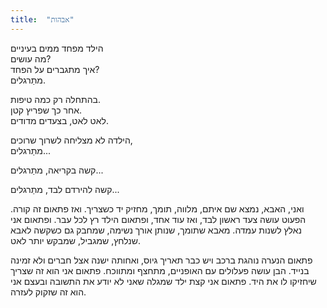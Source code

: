 ```yaml
---
title:  "אבהות"
---
```


הילד מפחד ממים בעיניים  
מה עושים?  
איך מתגברים על הפחד?  
מתַרגלים.

בהתחלה רק כמה טיפות.  
אחר כך שפריץ קטן.  
לאט לאט, בצעדים מדודים.

הילדה לא מצליחה לשרוך שרוכים,  
מתַרגלים...

קשה בקריאה, מתַרגלים...

קשה להירדם לבד, מתַרגלים...

ואני, האבא, נמצא שם איתם, מלווה, תומך, מחזיק יד כשצריך. ואז פתאום זה קורה.
הפעוט עושה צעד ראשון לבד, ואז עוד אחד, ופתאום הילד רץ לכל עבר. ופתאום אני נאלץ לשנות עמדה.
מאבא שתומך, שנותן אורך נשימה, שמחבק גם כשקשה לאבא שנלחץ, שמגביל, שמבקש יותר לאט.

פתאום הנערה נוהגת ברכב ויש כבר תאריך גיוס, ואחותה ישנה אצל חברים ולא זמינה בנייד.
הבן עושה פעלולים עם האופניים, מתחצף ומתווכח. פתאום אני הוא זה שצריך שיחזיקו לו את היד.
פתאום אני קצת ילד שמגלה שאני לא יודע את התשובה ובעצם אני הוא זה שזקוק לעזרה.